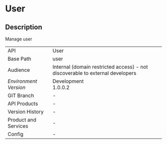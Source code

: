 # User

## Description

&#xA;&#xA;Manage user&#xA;

|                                       |                                                 |
| ------------------------------------- | ----------------------------------------------- |
| API                                   | User                                           |
| Base Path                             | user      |
| Audience                              | Internal (domain restricted access) - not discoverable to external developers                                          |
| *Environment* <br> *Version* | Development <br> 1.0.0.2  |
| GIT Branch                            | -                                           |
| API Products                          | -                                           |
| Version History                       | -                                           |
| Product and Services                  | -                                           |
| Config                                | -                                           |